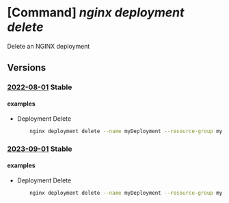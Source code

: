 # [Command] _nginx deployment delete_

Delete an NGINX deployment

## Versions

### [2022-08-01](/Resources/mgmt-plane/L3N1YnNjcmlwdGlvbnMve30vcmVzb3VyY2Vncm91cHMve30vcHJvdmlkZXJzL25naW54Lm5naW54cGx1cy9uZ2lueGRlcGxveW1lbnRzL3t9/2022-08-01.xml) **Stable**

<!-- mgmt-plane /subscriptions/{}/resourcegroups/{}/providers/nginx.nginxplus/nginxdeployments/{} 2022-08-01 -->

#### examples

- Deployment Delete
    ```bash
        nginx deployment delete --name myDeployment --resource-group myResourceGroup
    ```

### [2023-09-01](/Resources/mgmt-plane/L3N1YnNjcmlwdGlvbnMve30vcmVzb3VyY2Vncm91cHMve30vcHJvdmlkZXJzL25naW54Lm5naW54cGx1cy9uZ2lueGRlcGxveW1lbnRzL3t9/2023-09-01.xml) **Stable**

<!-- mgmt-plane /subscriptions/{}/resourcegroups/{}/providers/nginx.nginxplus/nginxdeployments/{} 2023-09-01 -->

#### examples

- Deployment Delete
    ```bash
        nginx deployment delete --name myDeployment --resource-group myResourceGroup
    ```
